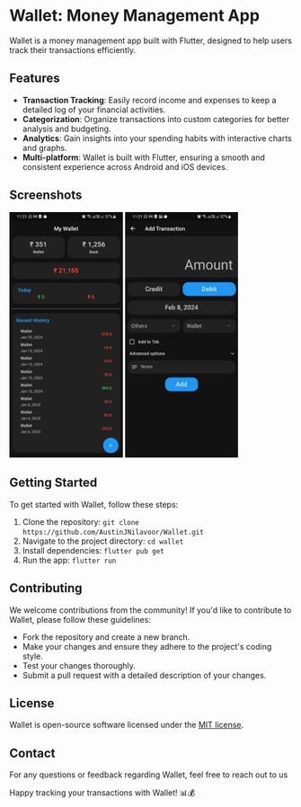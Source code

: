 # Wallet: Money Management App

Wallet is a money management app built with Flutter, designed to help users track their transactions efficiently.

## Features

- **Transaction Tracking**: Easily record income and expenses to keep a detailed log of your financial activities.
- **Categorization**: Organize transactions into custom categories for better analysis and budgeting.
- **Analytics**: Gain insights into your spending habits with interactive charts and graphs.
- **Multi-platform**: Wallet is built with Flutter, ensuring a smooth and consistent experience across Android and iOS devices.

## Screenshots
<img src="Image_1.jpg" width=40% height=40%>
<img src="Image_2.jpg" width=40% height=40%>

## Getting Started

To get started with Wallet, follow these steps:

1. Clone the repository: `git clone https://github.com/AustinJNilavoor/Wallet.git`
2. Navigate to the project directory: `cd wallet`
3. Install dependencies: `flutter pub get`
4. Run the app: `flutter run`

## Contributing

We welcome contributions from the community! If you'd like to contribute to Wallet, please follow these guidelines:

- Fork the repository and create a new branch.
- Make your changes and ensure they adhere to the project's coding style.
- Test your changes thoroughly.
- Submit a pull request with a detailed description of your changes.

## License

Wallet is open-source software licensed under the [MIT license](LICENSE).

## Contact

For any questions or feedback regarding Wallet, feel free to reach out to us

Happy tracking your transactions with Wallet! 📊💰
